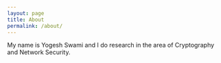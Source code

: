 ```yaml
---
layout: page
title: About
permalink: /about/
---
```


My name is Yogesh Swami and I do research in the area of Cryptography and Network Security.
